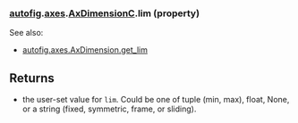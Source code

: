 ### [autofig](autofig.md).[axes](autofig.axes.md).[AxDimensionC](autofig.axes.AxDimensionC.md).lim (property)




See also:

* [autofig.axes.AxDimension.get_lim](autofig.axes.AxDimension.get_lim.md)

Returns
---------
* the user-set value for `lim`.  Could be one of tuple (min, max), float,
    None, or a string (fixed, symmetric, frame, or sliding).


